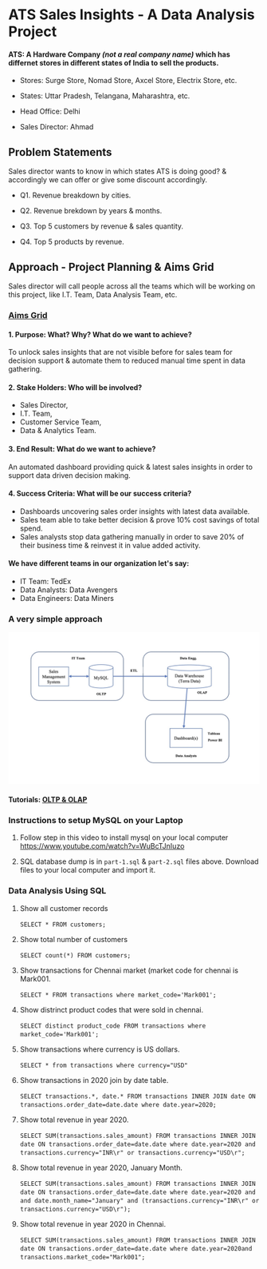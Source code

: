 # ATS Sales Insights - A Data Analysis Project
#### ATS: A Hardware Company *(not a real company name)* which has differnet stores in different states of India to sell the products. 
- Stores: Surge Store, Nomad Store, Axcel Store, Electrix Store, etc.

- States: Uttar Pradesh, Telangana, Maharashtra, etc.

- Head Office: Delhi

- Sales Director: Ahmad

## Problem Statements
Sales director wants to know in which states ATS is doing good? & accordingly we can offer or give some discount accordingly.

- Q1. Revenue breakdown by cities.

- Q2. Revenue brekdown by years & months.

- Q3. Top 5 customers by revenue & sales quantity.

- Q4. Top 5 products by revenue.

## Approach - Project Planning & Aims Grid
Sales director will call people across all the teams which will be working on this project, like I.T. Team, Data Analysis Team, etc.

### [Aims Grid](https://www.youtube.com/watch?v=6118I9HViuQ)
#### 1. Purpose: What? Why? What do we want to achieve?
To unlock sales insights that are not visible before for sales team for decision support & automate them to reduced manual time spent in data gathering.

#### 2. Stake Holders: Who will be involved?
- Sales Director, 
- I.T. Team, 
- Customer Service Team, 
- Data & Analytics Team.

#### 3. End Result: What do we want to achieve?
An automated dashboard providing quick & latest sales insights in order to support data driven decision making.

#### 4. Success Criteria: What will be our success criteria?
- Dashboards uncovering sales order insights with latest data available.
- Sales team able to take better decision & prove 10% cost savings of total spend.
- Sales analysts stop data gathering manually in order to save 20% of their business time & reinvest it in value added activity.

#### We have different teams in our organization let's say: 
- IT Team: TedEx
- Data Analysts: Data Avengers
- Data Engineers: Data Miners

### A very simple approach
![alt text](https://raw.githubusercontent.com/ahmadtaquee/Sales_Insights_Tableau/main/flow.jpg)

#### Tutorials: [OLTP & OLAP](https://www.geeksforgeeks.org/difference-between-olap-and-oltp-in-dbms/)

### Instructions to setup MySQL on your Laptop

1. Follow step in this video to install mysql on your local computer
https://www.youtube.com/watch?v=WuBcTJnIuzo

2. SQL database dump is in `part-1.sql` & `part-2.sql` files above. Download files to your local computer and import it.


### Data Analysis Using SQL

1. Show all customer records

    `SELECT * FROM customers;`

1. Show total number of customers

    `SELECT count(*) FROM customers;`

1. Show transactions for Chennai market (market code for chennai is Mark001.

    `SELECT * FROM transactions where market_code='Mark001';`

1. Show distrinct product codes that were sold in chennai.

    `SELECT distinct product_code FROM transactions where market_code='Mark001';`

1. Show transactions where currency is US dollars.

    `SELECT * from transactions where currency="USD"`

1. Show transactions in 2020 join by date table.

    `SELECT transactions.*, date.* FROM transactions INNER JOIN date ON transactions.order_date=date.date where date.year=2020;`

1. Show total revenue in year 2020.

    `SELECT SUM(transactions.sales_amount) FROM transactions INNER JOIN date ON transactions.order_date=date.date where date.year=2020 and transactions.currency="INR\r" or transactions.currency="USD\r";`
	
1. Show total revenue in year 2020, January Month.

    `SELECT SUM(transactions.sales_amount) FROM transactions INNER JOIN date ON transactions.order_date=date.date where date.year=2020 and and date.month_name="January" and (transactions.currency="INR\r" or transactions.currency="USD\r");`

1. Show total revenue in year 2020 in Chennai.

    `SELECT SUM(transactions.sales_amount) FROM transactions INNER JOIN date ON transactions.order_date=date.date where date.year=2020and transactions.market_code="Mark001";`



